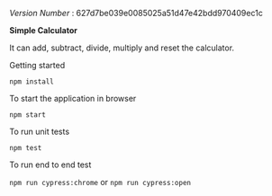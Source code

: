 _Version Number_ : 627d7be039e0085025a51d47e42bdd970409ec1c

**Simple Calculator**


It can add, subtract, divide, multiply and reset the calculator.

Getting started

`npm install`

To start the application in browser

`npm start`

To run unit tests

`npm test`

To run end to end test

`npm run cypress:chrome` or `npm run cypress:open`
